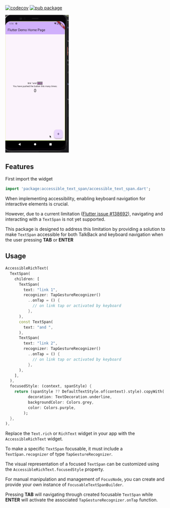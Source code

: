 <!--
This README describes the package. If you publish this package to pub.dev,
this README's contents appear on the landing page for your package.

For information about how to write a good package README, see the guide for
[writing package pages](https://dart.dev/guides/libraries/writing-package-pages).

For general information about developing packages, see the Dart guide for
[creating packages](https://dart.dev/guides/libraries/create-library-packages)
and the Flutter guide for
[developing packages and plugins](https://flutter.dev/developing-packages).
-->

[![codecov](https://codecov.io/github/SilentCatD/accessible_text_span/graph/badge.svg?token=wTay7Q3ild)](https://codecov.io/github/SilentCatD/accessible_text_span) [![pub package](https://img.shields.io/pub/v/accessible_text_span?color=green&include_prereleases&style=plastic)](https://pub.dev/packages/accessible_text_span)

<img src="https://github.com/SilentCatD/accessible_text_span/blob/main/assets/focusable.gif?raw=true" width="200px">

## Features

First import the widget

```dart
import 'package:accessible_text_span/accessible_text_span.dart';
```

When implementing accessibility, enabling keyboard navigation for interactive elements is crucial.

However, due to a current
limitation ([Flutter issue #138692](https://github.com/flutter/flutter/issues/138692)),
navigating and interacting with a `TextSpan` is not yet supported.

This package is designed to address this limitation by providing a solution to make `TextSpan`
accessible for both TalkBack and keyboard navigation when the user pressing **TAB** or **ENTER**

## Usage

```dart
AccessibleRichText(
  TextSpan(
    children: [
      TextSpan(
        text: "link 1",
        recognizer: TapGestureRecognizer()
          ..onTap = () {
            // on link tap or activated by keyboard
          },
      ),
      const TextSpan(
        text: "and ",
      ),
      TextSpan(
        text: "link 2",
        recognizer: TapGestureRecognizer()
          ..onTap = () {
            // on link tap or activated by keyboard
          },
      ),
    ],
  ),
  focusedStyle: (context, spanStyle) {
    return (spanStyle ?? DefaultTextStyle.of(context).style).copyWith(
          decoration: TextDecoration.underline,
          backgroundColor: Colors.grey,
          color: Colors.purple,
        );
  },
),
```

Replace the `Text.rich` or `RichText` widget in your app with the `AccessibleRichText` widget.

To make a specific `TextSpan` focusable, it must include a `TextSpan.recognizer` of type 
`TapGestureRecognizer`.

The visual representation of a focused `TextSpan` can be customized using the 
`AccessibleRichText.focusedStyle` property.

For manual manipulation and management of `FocusNode`, you can create and provide your own instance 
of `FocusableTextSpanBuilder`.

Pressing **TAB** will navigating through created focusable `TextSpan` while **ENTER** will activate
the associated `TapGestureRecognizer.onTap` function.
